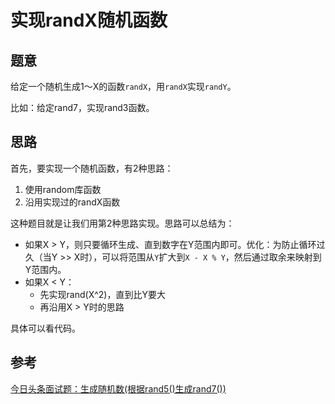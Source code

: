 # 实现randX随机函数

## 题意

给定一个随机生成1～X的函数`randX`，用`randX`实现`randY`。

比如：给定rand7，实现rand3函数。

## 思路

首先，要实现一个随机函数，有2种思路：

1. 使用random库函数
1. 沿用实现过的randX函数

这种题目就是让我们用第2种思路实现。思路可以总结为：

- 如果X > Y，则只要循环生成、直到数字在Y范围内即可。优化：为防止循环过久（当Y >> X时），可以将范围从`Y`扩大到`X - X % Y`，然后通过取余来映射到Y范围内。
- 如果X < Y：
  - 先实现rand(X^2)，直到比Y要大
  - 再沿用X > Y时的思路

具体可以看代码。

## 参考

[今日头条面试题：生成随机数(根据rand5()生成rand7())](https://www.jianshu.com/p/f540a428d190)
